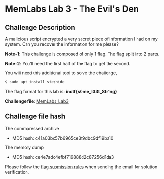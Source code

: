 # **MemLabs Lab 3 - The Evil's Den**

## **Challenge Description**

A malicious script encrypted a very secret piece of information I had on my system. Can you recover the information for me please?

**Note-1**: This challenge is composed of only 1 flag. The flag split into 2 parts.

**Note-2**: You'll need the first half of the flag to get the second.

You will need this additional tool to solve the challenge,

```bash
$ sudo apt install steghide
```

The flag format for this lab is: **inctf{s0me_l33t_Str1ng}**

**Challenge file**: [MemLabs_Lab3](https://mega.nz/#!2ohlTAzL!1T5iGzhUWdn88zS1yrDJA06yUouZxC-VstzXFSRuzVg)

## **Challenge file hash**

The commpressed archive
+ MD5 hash: c41a03bc57b6965ce3f9dbc9df19ba10

The memory dump
+ MD5 hash: ce4e7adc4efbf719888d2c87256d1da3


Please follow the [flag submission rules](https://github.com/stuxnet999/MemLabs#flag-submission) when sending the email for solution verification.
